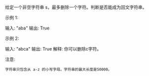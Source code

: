 给定一个非空字符串&nbsp;s，最多删除一个字符。判断是否能成为回文字符串。

示例 1:


输入: &quot;aba&quot;
输出: True


示例 2:


输入: &quot;abca&quot;
输出: True
解释: 你可以删除c字符。


注意:


	字符串只包含从 a-z 的小写字母。字符串的最大长度是50000。

